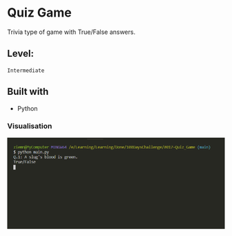 # Quiz Game

Trivia type of game with True/False answers.

## Level:
    Intermediate

## Built with
* Python

### Visualisation

![](visualisation.gif)
